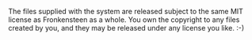 The files supplied with the system are released subject to the same MIT license as Fronkensteen as a whole. You own the copyright to any files created by you, and they may be released under any license you like. :-)
